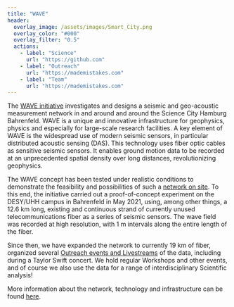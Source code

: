 ```yaml
---
title: "WAVE"
header:
  overlay_image: /assets/images/Smart_City.png
  overlay_color: "#000"
  overlay_filter: "0.5"
  actions:
    - label: "Science"
      url: "https://github.com"
    - label: "Outreach"
      url: "https://mademistakes.com"
    - label: "Team"
      url: "https://mademistakes.com"
---
```


The [WAVE initiative](https://indico.desy.de/event/28485/) investigates and designs a seismic and geo-acoustic measurement network in and around and around the Science City Hamburg Bahrenfeld. WAVE is a unique and innovative infrastructure for geophysics, physics and especially for large-scale research facilities.
A key element of WAVE is the widespread use of modern seismic sensors, in particular distributed acoustic sensing (DAS). This technology uses fiber optic cables as sensitive seismic sensors. It enables ground motion data to be recorded at an unprecedented spatial density over long distances, revolutionizing geophysics.


The WAVE concept has been tested under realistic conditions to demonstrate the feasibility and possibilities of such a [network on site]((/about/)). To this end, the initiative carried out a proof-of-concept experiment on the DESY/UHH campus in Bahrenfeld in May 2021, using, among other things, a 12.6 km long, existing and continuous strand of currently unused telecommunications fiber as a series of seismic sensors. The wave field was recorded at high resolution, with 1 m intervals along the entire length of the fiber.

Since then, we have expanded the network to currently 19 km of fiber, organized several [Outreach events and Livestreams](/outreach/) of the data, including during a Taylor Swift concert. We hold regular Workshops and other events, and of course we also use the data for a range of interdisciplinary Scientific analysis!
 
More information about the network, technology and infrastructure can be found [here](/about/).
